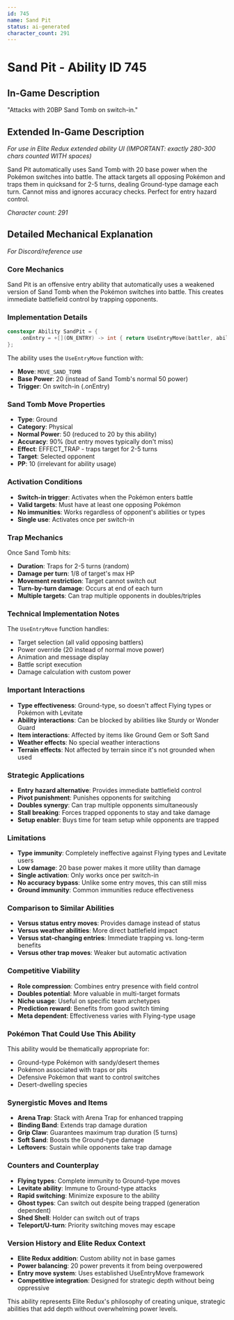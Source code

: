 ```yaml
---
id: 745
name: Sand Pit
status: ai-generated
character_count: 291
---
```


# Sand Pit - Ability ID 745

## In-Game Description
"Attacks with 20BP Sand Tomb on switch-in."

## Extended In-Game Description
*For use in Elite Redux extended ability UI (IMPORTANT: exactly 280-300 chars counted WITH spaces)*

Sand Pit automatically uses Sand Tomb with 20 base power when the Pokémon switches into battle. The attack targets all opposing Pokémon and traps them in quicksand for 2-5 turns, dealing Ground-type damage each turn. Cannot miss and ignores accuracy checks. Perfect for entry hazard control.

*Character count: 291*

## Detailed Mechanical Explanation
*For Discord/reference use*

### Core Mechanics
Sand Pit is an offensive entry ability that automatically uses a weakened version of Sand Tomb when the Pokémon switches into battle. This creates immediate battlefield control by trapping opponents.

### Implementation Details
```c
constexpr Ability SandPit = {
    .onEntry = +[](ON_ENTRY) -> int { return UseEntryMove(battler, ability, MOVE_SAND_TOMB, 20); },
};
```

The ability uses the `UseEntryMove` function with:
- **Move**: `MOVE_SAND_TOMB` 
- **Base Power**: 20 (instead of Sand Tomb's normal 50 power)
- **Trigger**: On switch-in (.onEntry)

### Sand Tomb Move Properties
- **Type**: Ground
- **Category**: Physical
- **Normal Power**: 50 (reduced to 20 by this ability)
- **Accuracy**: 90% (but entry moves typically don't miss)
- **Effect**: EFFECT_TRAP - traps target for 2-5 turns
- **Target**: Selected opponent
- **PP**: 10 (irrelevant for ability usage)

### Activation Conditions
- **Switch-in trigger**: Activates when the Pokémon enters battle
- **Valid targets**: Must have at least one opposing Pokémon
- **No immunities**: Works regardless of opponent's abilities or types
- **Single use**: Activates once per switch-in

### Trap Mechanics
Once Sand Tomb hits:
- **Duration**: Traps for 2-5 turns (random)
- **Damage per turn**: 1/8 of target's max HP
- **Movement restriction**: Target cannot switch out
- **Turn-by-turn damage**: Occurs at end of each turn
- **Multiple targets**: Can trap multiple opponents in doubles/triples

### Technical Implementation Notes
The `UseEntryMove` function handles:
- Target selection (all valid opposing battlers)
- Power override (20 instead of normal move power)
- Animation and message display
- Battle script execution
- Damage calculation with custom power

### Important Interactions
- **Type effectiveness**: Ground-type, so doesn't affect Flying types or Pokémon with Levitate
- **Ability interactions**: Can be blocked by abilities like Sturdy or Wonder Guard
- **Item interactions**: Affected by items like Ground Gem or Soft Sand
- **Weather effects**: No special weather interactions
- **Terrain effects**: Not affected by terrain since it's not grounded when used

### Strategic Applications
- **Entry hazard alternative**: Provides immediate battlefield control
- **Pivot punishment**: Punishes opponents for switching
- **Doubles synergy**: Can trap multiple opponents simultaneously  
- **Stall breaking**: Forces trapped opponents to stay and take damage
- **Setup enabler**: Buys time for team setup while opponents are trapped

### Limitations
- **Type immunity**: Completely ineffective against Flying types and Levitate users
- **Low damage**: 20 base power makes it more utility than damage
- **Single activation**: Only works once per switch-in
- **No accuracy bypass**: Unlike some entry moves, this can still miss
- **Ground immunity**: Common immunities reduce effectiveness

### Comparison to Similar Abilities
- **Versus status entry moves**: Provides damage instead of status
- **Versus weather abilities**: More direct battlefield impact
- **Versus stat-changing entries**: Immediate trapping vs. long-term benefits
- **Versus other trap moves**: Weaker but automatic activation

### Competitive Viability
- **Role compression**: Combines entry presence with field control
- **Doubles potential**: More valuable in multi-target formats
- **Niche usage**: Useful on specific team archetypes
- **Prediction reward**: Benefits from good switch timing
- **Meta dependent**: Effectiveness varies with Flying-type usage

### Pokémon That Could Use This Ability
This ability would be thematically appropriate for:
- Ground-type Pokémon with sandy/desert themes
- Pokémon associated with traps or pits
- Defensive Pokémon that want to control switches
- Desert-dwelling species

### Synergistic Moves and Items
- **Arena Trap**: Stack with Arena Trap for enhanced trapping
- **Binding Band**: Extends trap damage duration
- **Grip Claw**: Guarantees maximum trap duration (5 turns)
- **Soft Sand**: Boosts the Ground-type damage
- **Leftovers**: Sustain while opponents take trap damage

### Counters and Counterplay
- **Flying types**: Complete immunity to Ground-type moves
- **Levitate ability**: Immune to Ground-type attacks
- **Rapid switching**: Minimize exposure to the ability
- **Ghost types**: Can switch out despite being trapped (generation dependent)
- **Shed Shell**: Holder can switch out of traps
- **Teleport/U-turn**: Priority switching moves may escape

### Version History and Elite Redux Context
- **Elite Redux addition**: Custom ability not in base games
- **Power balancing**: 20 power prevents it from being overpowered
- **Entry move system**: Uses established UseEntryMove framework
- **Competitive integration**: Designed for strategic depth without being oppressive

This ability represents Elite Redux's philosophy of creating unique, strategic abilities that add depth without overwhelming power levels.
